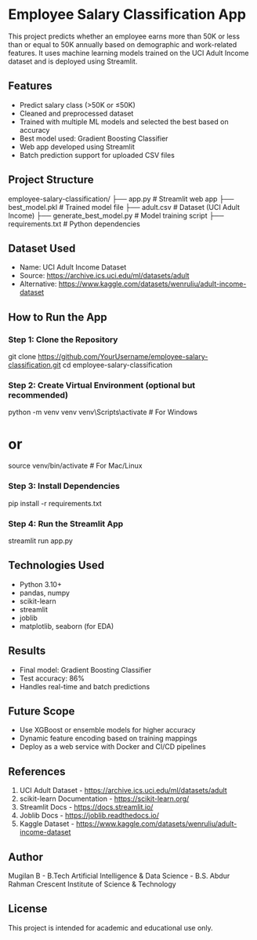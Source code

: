 # Employee Salary Classification App

This project predicts whether an employee earns more than 50K or less than or equal to 50K annually based on demographic and work-related features. It uses machine learning models trained on the UCI Adult Income dataset and is deployed using Streamlit.

## Features
- Predict salary class (>50K or ≤50K)
- Cleaned and preprocessed dataset
- Trained with multiple ML models and selected the best based on accuracy
- Best model used: Gradient Boosting Classifier
- Web app developed using Streamlit
- Batch prediction support for uploaded CSV files

## Project Structure
employee-salary-classification/
├── app.py                 # Streamlit web app
├── best_model.pkl         # Trained model file
├── adult.csv              # Dataset (UCI Adult Income)
├── generate_best_model.py # Model training script
├── requirements.txt       # Python dependencies

## Dataset Used
- Name: UCI Adult Income Dataset
- Source: https://archive.ics.uci.edu/ml/datasets/adult
- Alternative: https://www.kaggle.com/datasets/wenruliu/adult-income-dataset

## How to Run the App

### Step 1: Clone the Repository
git clone https://github.com/YourUsername/employee-salary-classification.git
cd employee-salary-classification

### Step 2: Create Virtual Environment (optional but recommended)
python -m venv venv
venv\Scripts\activate   # For Windows
# or
source venv/bin/activate  # For Mac/Linux

### Step 3: Install Dependencies
pip install -r requirements.txt

### Step 4: Run the Streamlit App
streamlit run app.py

## Technologies Used
- Python 3.10+
- pandas, numpy
- scikit-learn
- streamlit
- joblib
- matplotlib, seaborn (for EDA)

## Results
- Final model: Gradient Boosting Classifier
- Test accuracy: 86%
- Handles real-time and batch predictions

## Future Scope
- Use XGBoost or ensemble models for higher accuracy
- Dynamic feature encoding based on training mappings
- Deploy as a web service with Docker and CI/CD pipelines

## References
1. UCI Adult Dataset - https://archive.ics.uci.edu/ml/datasets/adult  
2. scikit-learn Documentation - https://scikit-learn.org/  
3. Streamlit Docs - https://docs.streamlit.io/  
4. Joblib Docs - https://joblib.readthedocs.io/  
5. Kaggle Dataset - https://www.kaggle.com/datasets/wenruliu/adult-income-dataset

## Author
Mugilan B - B.Tech Artificial Intelligence & Data Science - B.S. Abdur Rahman Crescent Institute of Science & Technology 

## License
This project is intended for academic and educational use only.
